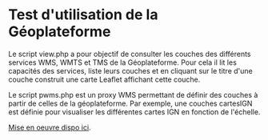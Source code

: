 # Test d'utilisation de la Géoplateforme
Le script view.php a pour objectif de consulter les couches des différents services WMS, WMTS et TMS de la Géoplateforme.
Pour cela il lit les capacités des services, liste leurs couches
et en cliquant sur le titre d'une couche construit une carte Leaflet affichant cette couche.

Le script pwms.php est un proxy WMS permettant de définir des couches à partir de celles de la géoplateforme.
Par exemple, une couches cartesIGN est définie pour visualiser les différentes cartes IGN en fonction de l'échelle.

[Mise en oeuvre dispo ici](http://geoapi.fr/gpf/view.php?action=cap).